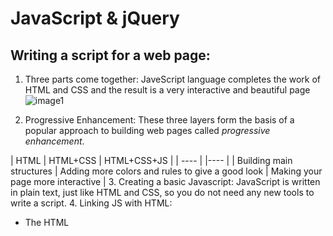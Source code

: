 #  JavaScript & jQuery
## Writing a script for a **web page**:
1. Three parts come together:
JaveScript language completes the work of HTML and CSS and the result is a very interactive and beautiful page
![image1](https://pixels4kids.files.wordpress.com/2014/10/html_css_javascript_and_the_awesome_jquery_header.png?w=975)

2. Progressive Enhancement:
These three layers form the basis of a popular approach to building web pages called *progressive enhancement*.


| HTML | HTML+CSS | HTML+CSS+JS |
| ---- | |---- |
| Building main structures | Adding more colors and rules to give a good look | Making your page more interactive |
3. Creating a basic Javascript:
JavaScript is written in plain text, just like HTML and CSS, so you do not need any new tools to write a script.
4. Linking JS with HTML:
* The HTML <script> element is used to load the JavaScript file into the page. 
* It has an attribute called src, whose value is the path to the script you created.
* This tells the browser to find and load the script file
4. Objects and Methods:

![image2](https://encrypted-tbn0.gstatic.com/images?q=tbn:ANd9GcQSFAJTMpFrhUQR0RTbb3nYP2IGDjokXR15hg&usqp=CAU)

# Basic JS Instructions:
1. Statements:
* A script is a series of instructions that a computer can follow one-by-one.
* Each individual instruction or step is known as a statement. 
* Statements should end with a semicolon.

Note: Keep in mind that JS is case sensitive.
2. Comments:
* You should write comments to explain what your code does.
* They help make your code easier to read and understand.
* This can help you and others who read your code.

3. Variables: A script will have to temporarily store the bits of information it needs to do its job. It can store this data in variables.
* Variables Declaration: For that we use the variable keyword **var** followed by a **space** then **the name of the variable** then **;**
* Assign a value to a variable: Variable name= variable value;
4. Data Types: 
* Booleans
* Numbers
* Strings
Note: we assign all of dtat typer to variables.
5. Naming a variable: Here are six rules you must always follow when giving a variable a name:
* The name must begin with a letter, dollar sign ($),or an underscore. It must not start with a number.
* The name can contain letters,numbers, dollar sign ($), or an underscore. Note that you must not use a dash or a period in a variable name.
* You cannot use keywords or reserved words.
* All variables are case sensitive.
* Use a name that describes the kind of information that the variable stores.
* If your variable name is made up of more than one word, use a capital letter for the first letter of every word after the first word.

 
